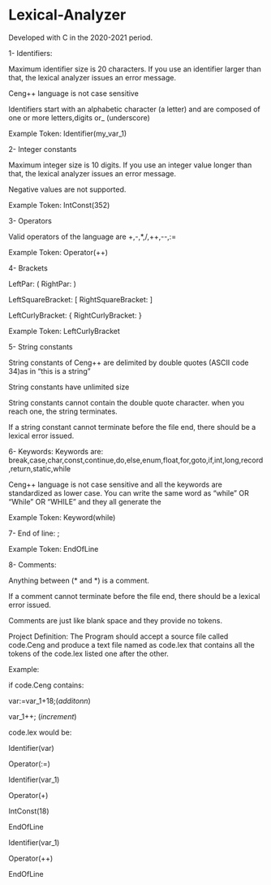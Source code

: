 # Lexical-Analyzer
Developed with C in the 2020-2021 period.

1- Identifiers:

  Maximum identifier size is 20 characters. If you use an identifier larger than that, the lexical analyzer issues an error message.
  
  Ceng++ language is not case sensitive
  
  Identifiers start with an alphabetic character (a letter) and are composed of one or more letters,digits or_ (underscore)
  
  Example Token: Identifier(my_var_1)
  
  
2- Integer constants

  Maximum integer size is 10 digits. If you use an integer value longer than that, the lexical analyzer issues an error message.
  
  Negative values are not supported.
  
  Example Token: IntConst(352)
  
  
3- Operators

  Valid operators of the language are +,-,*,/,++,--,:=
  
  Example Token: Operator(++)
  
4- Brackets

  LeftPar: ( RightPar: )
  
  LeftSquareBracket: [ RightSquareBracket: ]
  
  LeftCurlyBracket: { RightCurlyBracket: }
  
  Example Token: LeftCurlyBracket
  
  
5- String constants

  String constants of Ceng++ are delimited by double quotes (ASCII code 34)as in “this is a string”
  
  String constants have unlimited size
  
  String constants cannot contain the double quote character. when you  reach one, the string terminates.
  
  If a string constant cannot terminate before the file end, there should be a lexical error issued.
  
  
6- Keywords:
  Keywords are: break,case,char,const,continue,do,else,enum,float,for,goto,if,int,long,record,return,static,while
  
  Ceng++ language is not case sensitive and all the keywords are standardized as lower case. You can write the same word as “while” OR “While” OR “WHILE” and they all generate the
  
  Example Token: Keyword(while)
  
  
7- End of line: ;

  Example Token: EndOfLine
  
  
8- Comments: 

  Anything between (* and *) is a comment.

  If a comment cannot terminate before the file end, there should be a lexical error issued.
  
  Comments are just like blank space and they provide no tokens.
  
  
  
Project Definition: The Program should accept a source file called code.Ceng and produce a text file named as code.lex that contains all the tokens of the code.lex listed one after the other.



Example:

if code.Ceng contains:

var:=var_1+18;(*additonn*)

var_1++; (*increment*)

code.lex would be:

Identifier(var)

Operator(:=)

Identifier(var_1)

Operator(+)

IntConst(18)

EndOfLine

Identifier(var_1)

Operator(++)

EndOfLine

